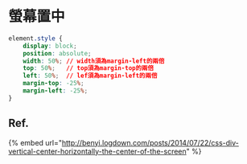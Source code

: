 # 螢幕置中

```css
element.style {
    display: block;
    position: absolute;
    width: 50%; // width須為margin-left的兩倍
    top: 50%;   // top須為margin-top的兩倍
    left: 50%;  // lef須為margin-left的兩倍
    margin-top: -25%;
    margin-left: -25%; 
}
```

## Ref.

{% embed url="http://benyi.logdown.com/posts/2014/07/22/css-div-vertical-center-horizontally-the-center-of-the-screen" %}




